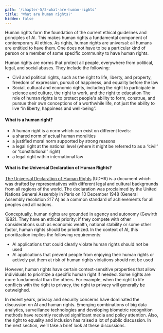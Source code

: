 ```yaml
---
path: '/chapter-5/2-what-are-human-rights'
title: 'What are human rights?'
hidden: false
---
```


<hero-icon heroIcon='chap5'/>

<styled-text>

Human rights form the foundation of the current ethical guidelines and principles of AI. This makes human rights a fundamental component of contemporary AI ethics. As rights, human rights are universal: all humans are entitled to have them. One does not have to be a particular kind of person or a member of some specific community to have human rights.

Human rights are norms that protect all people, everywhere from political, legal, and social abuses. They include the following:

* Civil and political rights, such as the right to life, liberty, and property, freedom of expression, pursuit of happiness, and equality before the law
* Social, cultural and economic rights, including the right to participate in science and culture, the right to work, and the right to education
The role of human rights is to protect people's ability to form, construe, and pursue their own conceptions of a worthwhile life, not just the ability to live “in liberty, happiness and well-being”.

</styled-text>

<text-box>

#### What is a human right?

* A human right is a norm which can exist on different levels:
* a shared norm of actual human moralities
* a justified moral norm supported by strong reasons
* a legal right at the national level (where it might be referred to as a “civil” or “constitutional” right)
* a legal right within international law

#### What is the Universal Declaration of Human Rights?
[The Universal Declaration of Human Rights](http://www.un.org/en/universal-declaration-human-rights/) (UDHR) is a document which was drafted by representatives with different legal and cultural backgrounds from all regions of the world. The declaration was proclaimed by the United Nations General Assembly in Paris on 10 December 1948 (General Assembly resolution 217 A) as a common standard of achievements for all peoples and all nations.

</text-box>

<styled-text>

Conceptually, human rights are grounded in agency and autonomy (Gewirth 1982). They have an ethical priority: if they compete with other considerations such as economic wealth, national stability or some other factor, human rights should be prioritized. In the context of AI, this prioritization implies the following requirements:

* AI applications that could clearly violate human rights should not be used
* AI applications that prevent people from enjoying their human rights or actively put them at risk of human rights violations should not be used

However, human rights have certain context-sensitive properties that allow individuals to prioritize a specific human right if needed. Some rights are more fundamental than the others. For example, when the right to life conflicts with the right to privacy, the right to privacy will generally be outweighed.

In recent years, privacy and security concerns have dominated the discussion on AI and human rights. Emerging combinations of big data analytics, surveillance technologies and developing biometric recognition methods have recently received significant media and policy attention. Also, the right to equality and inclusion has raised a lot of public discussion. In the next section, we’ll take a brief look at these discussions.

</styled-text>
